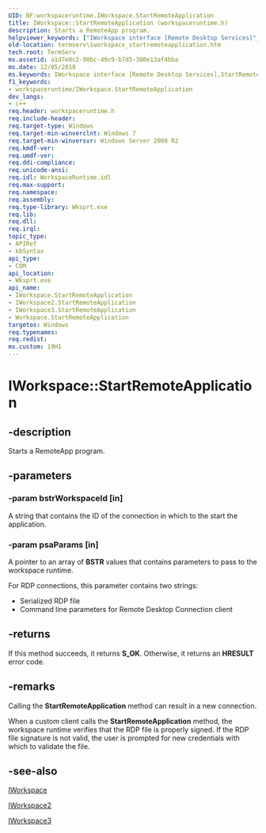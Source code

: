 ```yaml
---
UID: NF:workspaceruntime.IWorkspace.StartRemoteApplication
title: IWorkspace::StartRemoteApplication (workspaceruntime.h)
description: Starts a RemoteApp program.helpviewer_keywords: ["IWorkspace interface [Remote Desktop Services]","StartRemoteApplication method","IWorkspace.StartRemoteApplication","IWorkspace2 interface [Remote Desktop Services]","StartRemoteApplication method","IWorkspace2::StartRemoteApplication","IWorkspace3 interface [Remote Desktop Services]","StartRemoteApplication method","IWorkspace3::StartRemoteApplication","IWorkspace::StartRemoteApplication","StartRemoteApplication","StartRemoteApplication method [Remote Desktop Services]","StartRemoteApplication method [Remote Desktop Services]","IWorkspace interface","StartRemoteApplication method [Remote Desktop Services]","IWorkspace2 interface","StartRemoteApplication method [Remote Desktop Services]","IWorkspace3 interface","StartRemoteApplication method [Remote Desktop Services]","Workspace object","Workspace object [Remote Desktop Services]","StartRemoteApplication method","termserv.iworkspace_startremoteapplication","workspaceruntime/IWorkspace2::StartRemoteApplication","workspaceruntime/IWorkspace3::StartRemoteApplication","workspaceruntime/IWorkspace::StartRemoteApplication"]
old-location: termserv\iworkspace_startremoteapplication.htm
tech.root: TermServ
ms.assetid: a1d7e0c2-90bc-49c9-b7d5-380e13af4bba
ms.date: 12/05/2018
ms.keywords: IWorkspace interface [Remote Desktop Services],StartRemoteApplication method, IWorkspace.StartRemoteApplication, IWorkspace2 interface [Remote Desktop Services],StartRemoteApplication method, IWorkspace2::StartRemoteApplication, IWorkspace3 interface [Remote Desktop Services],StartRemoteApplication method, IWorkspace3::StartRemoteApplication, IWorkspace::StartRemoteApplication, StartRemoteApplication, StartRemoteApplication method [Remote Desktop Services], StartRemoteApplication method [Remote Desktop Services],IWorkspace interface, StartRemoteApplication method [Remote Desktop Services],IWorkspace2 interface, StartRemoteApplication method [Remote Desktop Services],IWorkspace3 interface, StartRemoteApplication method [Remote Desktop Services],Workspace object, Workspace object [Remote Desktop Services],StartRemoteApplication method, termserv.iworkspace_startremoteapplication, workspaceruntime/IWorkspace2::StartRemoteApplication, workspaceruntime/IWorkspace3::StartRemoteApplication, workspaceruntime/IWorkspace::StartRemoteApplication
f1_keywords:
- workspaceruntime/IWorkspace.StartRemoteApplication
dev_langs:
- c++
req.header: workspaceruntime.h
req.include-header: 
req.target-type: Windows
req.target-min-winverclnt: Windows 7
req.target-min-winversvr: Windows Server 2008 R2
req.kmdf-ver: 
req.umdf-ver: 
req.ddi-compliance: 
req.unicode-ansi: 
req.idl: WorkspaceRuntime.idl
req.max-support: 
req.namespace: 
req.assembly: 
req.type-library: Wksprt.exe
req.lib: 
req.dll: 
req.irql: 
topic_type:
- APIRef
- kbSyntax
api_type:
- COM
api_location:
- Wksprt.exe
api_name:
- IWorkspace.StartRemoteApplication
- IWorkspace2.StartRemoteApplication
- IWorkspace3.StartRemoteApplication
- Workspace.StartRemoteApplication
targetos: Windows
req.typenames: 
req.redist: 
ms.custom: 19H1
---
```


# IWorkspace::StartRemoteApplication


## -description


Starts a RemoteApp program.


## -parameters




### -param bstrWorkspaceId [in]

A string that contains the ID of the connection  in which to the start the application.


### -param psaParams [in]

A pointer to an array of <b>BSTR</b> values that contains  parameters to pass to the workspace runtime.

For RDP connections, this parameter contains two strings:

<ul>
<li>Serialized RDP file</li>
<li>Command line parameters for Remote Desktop Connection client</li>
</ul>

## -returns



If this method succeeds, it returns <b xmlns:loc="http://microsoft.com/wdcml/l10n">S_OK</b>. Otherwise, it returns an <b xmlns:loc="http://microsoft.com/wdcml/l10n">HRESULT</b> error code.




## -remarks



Calling the <b>StartRemoteApplication</b> method can result in a new connection.

When a custom client calls the <b>StartRemoteApplication</b> method, the workspace runtime verifies that the RDP file is properly signed. If the RDP file signature is not valid, the  user is prompted for new credentials with which to validate the file.




## -see-also




<a href="https://docs.microsoft.com/windows/desktop/api/workspaceruntime/nn-workspaceruntime-iworkspace">IWorkspace</a>



<a href="https://docs.microsoft.com/windows/desktop/api/workspaceruntime/nn-workspaceruntime-iworkspace2">IWorkspace2</a>



<a href="https://docs.microsoft.com/windows/desktop/api/workspaceruntime/nn-workspaceruntime-iworkspace3">IWorkspace3</a>
 

 


